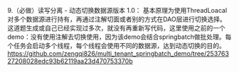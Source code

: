 9.（必做）读写分离 - 动态切换数据源版本 1.0：
基本原理为使用ThreadLoacal对多个数据源进行持有，再通过注解切面或者别的方式在DAO层进行切换选择。
这道题生成或自己已经实现过多次，就没有再重新写代码，这里使用之前的一个demo：没有使用注解去切换使用，因为该demo会结合springbatch做批处理。每个任务会启动多个线程，每个线程会使用不同的数据源，达到动态切换的目的。
https://github.com/zengqi826/multi_tenant_springbatch_demo/tree/25376327208028edc93b62119aa23d470753370b
